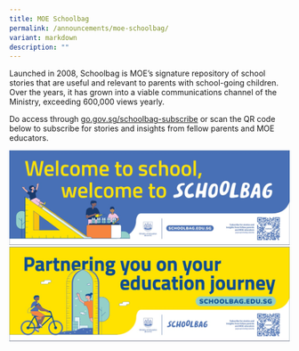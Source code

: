 ```yaml
---
title: MOE Schoolbag
permalink: /announcements/moe-schoolbag/
variant: markdown
description: ""
---
```

Launched in 2008, Schoolbag is MOE’s signature repository of school stories that are useful and relevant to parents with school-going children. Over the years, it has grown into a viable communications channel of the Ministry, exceeding 600,000 views yearly.  

Do access through <a target="_blank" href="https://www.schoolbag.edu.sg/subscribe/">go.gov.sg/schoolbag-subscribe</a> or scan the QR code below to subscribe for stories and insights from fellow parents and MOE educators.


![](/images/Announcement/Welcome_to_SchoolBag_2025.jpg)
<br>
![](/images/Announcement/Partnering_on_Education_Journey_2025.jpg)